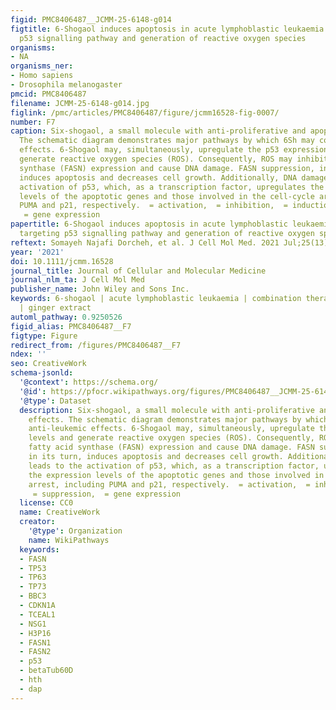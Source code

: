 ```yaml
---
figid: PMC8406487__JCMM-25-6148-g014
figtitle: 6‐Shogaol induces apoptosis in acute lymphoblastic leukaemia cells by targeting
  p53 signalling pathway and generation of reactive oxygen species
organisms:
- NA
organisms_ner:
- Homo sapiens
- Drosophila melanogaster
pmcid: PMC8406487
filename: JCMM-25-6148-g014.jpg
figlink: /pmc/articles/PMC8406487/figure/jcmm16528-fig-0007/
number: F7
caption: Six‐shogaol, a small molecule with anti‐proliferative and apoptotic effects.
  The schematic diagram demonstrates major pathways by which 6Sh may confer anti‐leukemic
  effects. 6‐Shogaol may, simultaneously, upregulate the p53 expression levels and
  generate reactive oxygen species (ROS). Consequently, ROS may inhibit fatty acid
  synthase (FASN) expression and cause DNA damage. FASN suppression, in its turn,
  induces apoptosis and decreases cell growth. Additionally, DNA damage leads to the
  activation of p53, which, as a transcription factor, upregulates the expression
  levels of the apoptotic genes and those involved in the cell‐cycle arrest, including
  PUMA and p21, respectively.  = activation,  = inhibition,  = induction,  = suppression,
   = gene expression
papertitle: 6‐Shogaol induces apoptosis in acute lymphoblastic leukaemia cells by
  targeting p53 signalling pathway and generation of reactive oxygen species.
reftext: Somayeh Najafi Dorcheh, et al. J Cell Mol Med. 2021 Jul;25(13):6148-6160.
year: '2021'
doi: 10.1111/jcmm.16528
journal_title: Journal of Cellular and Molecular Medicine
journal_nlm_ta: J Cell Mol Med
publisher_name: John Wiley and Sons Inc.
keywords: 6‐shogaol | acute lymphoblastic leukaemia | combination therapy | drug resistance
  | ginger extract
automl_pathway: 0.9250526
figid_alias: PMC8406487__F7
figtype: Figure
redirect_from: /figures/PMC8406487__F7
ndex: ''
seo: CreativeWork
schema-jsonld:
  '@context': https://schema.org/
  '@id': https://pfocr.wikipathways.org/figures/PMC8406487__JCMM-25-6148-g014.html
  '@type': Dataset
  description: Six‐shogaol, a small molecule with anti‐proliferative and apoptotic
    effects. The schematic diagram demonstrates major pathways by which 6Sh may confer
    anti‐leukemic effects. 6‐Shogaol may, simultaneously, upregulate the p53 expression
    levels and generate reactive oxygen species (ROS). Consequently, ROS may inhibit
    fatty acid synthase (FASN) expression and cause DNA damage. FASN suppression,
    in its turn, induces apoptosis and decreases cell growth. Additionally, DNA damage
    leads to the activation of p53, which, as a transcription factor, upregulates
    the expression levels of the apoptotic genes and those involved in the cell‐cycle
    arrest, including PUMA and p21, respectively.  = activation,  = inhibition,  = induction,
     = suppression,  = gene expression
  license: CC0
  name: CreativeWork
  creator:
    '@type': Organization
    name: WikiPathways
  keywords:
  - FASN
  - TP53
  - TP63
  - TP73
  - BBC3
  - CDKN1A
  - TCEAL1
  - NSG1
  - H3P16
  - FASN1
  - FASN2
  - p53
  - betaTub60D
  - hth
  - dap
---
```

